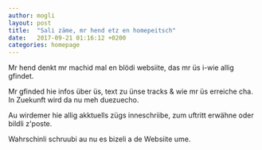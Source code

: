 ```yaml
---
author: mogli
layout: post
title:  "Sali zäme, mr hend etz en homepeitsch"
date:   2017-09-21 01:16:12 +0200
categories: homepage
---
```


Mr hend denkt mr machid mal en blödi websiite, das mr üs i-wie allig
gfindet.

Mr gfinded hie infos über üs, text zu ünse tracks & wie mr üs
erreiche cha. In Zuekunft wird da nu meh duezuecho.

Au wirdemer hie allig akktuells zügs inneschriibe, zum uftritt erwähne
oder bildli z'poste.

Wahrschinli schruubi au nu es bizeli a de Websiite ume.
